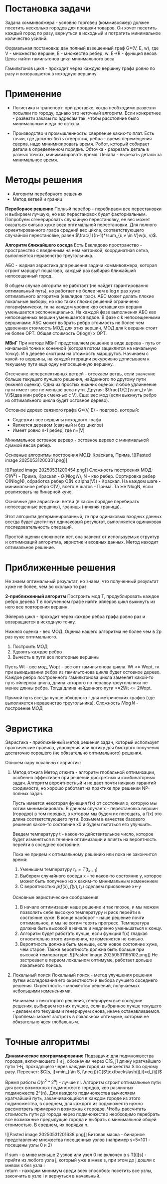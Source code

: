 # Постановка задачи

Задача коммивояжера - условно торговец (коммивояжер) должен посетить несколько городов для продажи товаров. Он хочет посетить каждый город по разу, вернуться в исходный и потратить минимальное количество усилий.

Формальная постановка: дан полный взвешенный граф G=(V, E, w), где V - множество вершин, E - множество ребер, w: E->R - функция весов
Цель: найти гамильтонов цикл минимального веса

Гамильтонов цикл - проходит через каждую вершину графа ровно по разу и возвращается в исходную вершину.
# Применение

- Логистика и транспорт: при доставке, когда необходимо развезти посылки по городу, однако это неточный алгоритм. Если конкретнее - развезти заказы по адресам так, чтобы расстояние было минимальным и еда не остыла. 

- Производство и промышленность: сверление каких-то плат. Есть точки, где должны быть отверстия, ребра - время перемещения сверла, надо минимизировать время. Робот, который собирает детали в определенном порядке. Обточка - разрезать деталь в разных точках, минимизировать время. Лекала - вырезать детали за минимальное время.
# Методы решения

- Алгоритм переборного решения
- Метод ветвей и границ

**Переборное решение**
Полный перебор - перебираем все перестановки и выбираем лучшую, но кво перестановок будет факториальным.
Попробуем сгенерировать случайную перестановку, ее вес может оказаться сильно хуже веса оптимальной перестановки. 
Для полного ориентированного графа средний вес цикла, соответствующего случайной перестановке, равен $\frac{1}{n-1}*\sum_{u,v \in V}w(u, v)$.

**Алгоритм ближайшего соседа**
Есть Евклидово пространство - пространство с введенным на нем метрикой, координатная сетка, выполняется неравенство треугольника. 

АБС - жадная эвристика для решения задачи коммивояжера, которая строит маршрут пошагово, каждый раз выбирая ближайший непосещенный город.

В общем случае алгоритм не работает (не найдет гарантированно оптимальный путь), но работает не более чем в $\log n$ раз хуже оптимального алгоритма (евклидов граф). АБС может делать плохие локальные выборы, но кво таких плохих решений ограничено логарифмически, тк на каждом уровне кво оставшихся вершин уменьшается экспоненциально. На каждой фазе выполнения АБС кво непосещенных вершин уменьшается вдвое. В фазе с k непосещенными вершинами: АБС может выбрать ребро стоимость не более чем удвоенная стоимость МОД для этих вершин, МОД для k вершин стоит не более OPT. Общая стоимость O(logn) x OPT.

**МВиГ**
При методе МВиГ представляем решение в виде дерева - путь от начальной точке к конечной (которая потом зациклится на начальную точку). И в дереве смотрим на стоимость маршрутов. Начинаем с какой-то вершины, на каждой итерации рекурсивно дописываем к текущему пути еще одну непосещенную вершину.

Отсечение неперспективных ветвей - отсекаем ветвь, если значение больше текущего лучшего решения, найденного по другому пути (нижняя оценка).
Одна из простых нижних оценок: любое удлиннение пути имеет вес не меньше веса пути. Другая: $\frac{1}{2}\sum_{v \in V}$(два мин ребра смежных с V). Еще: вес мод (если выкинуть ребро из оптимального цикла будет остовное дерево).

Остовное дерево связного графа G=(V, E) - подграф, который:
- Содержит все вершины исходного графа
- Является деревом (связный и без циклов)
- Имеет ровно n-1 ребер, где n=|V|

Минимальное остовное дерево - остовное дерево с минимальной суммой весов ребер.

Основные алгоритмы построения МОД: Краскала, Прима.
![[Pasted image 20250531200331.png]]

![[Pasted image 20250531200454.png]]
Сложность построения МОД: $O(N^2)$ - Прима, Краскал - $O(N\log N)$, N - кво ребер.
Сортировка ребер O(NlogN), обработка ребер O(N x alpha(V)) - Краскал.
На каждом шаге - минимальное ребро O(V), всего V шагов - Прима. Та же NlogN, если реализовать на бинарной куче.

Основные две эвристики: ветви (в каком порядке перебирать непосещенные вершины), границы (нижняя граница).

Этот алгоритм детерминированный, те при одинаковых входных данных всегда будет достигнут одинаковый результат, выполняется одинаковая последовательность операций. 

Простой оценки сложности нет, она зависит от используемых структур и оптимизаций алгоритма, эвристик и входных данных. Метод находит оптимальное решение.
# Приближенные решения

Не знаем оптимальный результат, но знаем, что полученный результат хуже не более, чем во сколько то раз

**2-приближенный алгоритм** 
Построить мод T, продублировать каждое ребро дерева T в полученном графе найти эйлеров цикл выкинуть из него все повторения вершин.

Эйлеров цикл - проходит через каждое ребра графа ровно раз и возвращается в исходную точку.

Нижняя оценка - вес МОД.
Оценка нашего алгоритма не более чем в 2p раз хуже оптимального.

1. Построить МОД
2. Удвоить каждое ребро
3. Вычесть в пути все повторные вершины

Пусть Wt - вес мод, Wopt - вес опт гамильтонова цикла. Wt <= Wopt, тк при выкидывании ребра из гамильтонова цикла будет остовное дерево. Каждое ребро построенного гамильтонова цикла заменяет какой-то путь эйлерова цикла, длина которого по неравву треугольника не менее длины ребра. Тогда длина найденного пути <=2Wt <= 2Wopt.

Прямой путь всегда лучше обходного - для метрических графов (где выполняется неравенство треугольника).
Сложность $N\log N$ - построение МОД
# Эвристика

Эвристика - приближённый метод решения задач, который использует практические правила, упрощения или логику для быстрого получения достаточно хорошего (не обязательно оптимального) решения.

Опишем пару локальных эвристик:

1. Метод отжига
	Метод отжига - алгоритм глобальной оптимизации, особенно эффективен при решении дискретных и комбинаторных задач. 
	Алгоритм вероятностный и не дает почти никаких гарантий сходимости, но хорошо работает на практике при решении NP-полных задач.

	Пусть имеется некоторая функция f(x) от состояния x, которую мы хотим минимизировать. В данном случае x - перестановка вершин (городов) в том порядке, в котором мы будем их посещать, а f(x) это длина соответствующего пути.
	Возьмем в качестве базового решения какое-то состояние x0 и будем пытаться его улучшить.
	
	Введем температуру t - какое-то действительное число, которое будет изменяться в течение оптимизации и влиять на вероятность перейти в соседнее состояние.

	Пока не придем к оптимальному решению или пока не закончится время:
	1. Уменьшим температуру $t_{k}=T(t_{k-1})$
	2. Выберем случайного соседа x - те какое-то состояние у, которое может быть получено из x каким-то минимальным изменением
	3. С вероятностью $p(f(x), f(y), t_{k})$ сделаем присвоение x<-y

	Основные эвристические соображения:
	1. В начале оптимизации наше решение и так плохое, и мы можем позволить себе высокую температуру и риск перейти в состояние хуже. В конце наоборот - наше решение почти оптимальное, и мы не хотим терять прогресс. Температура должна быть высокой в начале и медленно уменьшаться к концу.
	2. Алгоритм будет работать лучше, если функция f(x) гладкая относительно этого изменения, те изменяется не сильно.
	3. Вероятность должна быть меньше, если новое состояние хуже, чем старое. Также вероятность должна быть больше при высокой температуре.
	![[Pasted image 20250531195102.png]]
	Не застревает в первом локальном оптимуме, работает дольше локального поиска.
	
2. Локальный поиск
	Локальный поиск - метод улучшения решения путем исследования его окрестности и выбора лучшего соседнего решения. Окрестность - множество решений, получаемых небольшими изменениями.

	Начинаем с некоторого решения, генерируем все соседние решения, выбираем из них лучшее, если выбранное лучше текущего - делаем его текущим и генерируем снова, иначе останавливаемся.
	Проблема: может застрять в локальном оптимуме, который не обязательно явся глобальным.
# Точные алгоритмы

**Динамическое программирование**
Подзадачи: для подмножвества городов, включающего 1 и j, обозначим через C[S, j] длину кратчайшего пути 1->j, проходящего через каждый город из множества S по одному разу.
Пересчет: $C[s, j]=min_{i\in S, i\neq j}(C[S\textbackslash(j),i]=d_{ij})$

Время работы $O(n^2*2^n)$ - лучше n!. Алгоритм строит оптимальные пути для всех возможных подмножеств городов, кво различных подмножеств 2^{n}. Для каждого подмножества вычисляем кратчайший путь, заканчивающийся в каждом городе из этого подмножества, в среднем, для каждого из подмножеств нужно рассмотреть примерно n возможных городов. Чтобы рассчитать стоимость пути до города через подмножество необходимо перебрать все возможные предыдущие города и выбрать с минимальной общей стоимостью. В среднем, их порядка  n.

![[Pasted image 20250531201638.png]]
Битовая маска - бинарное представление множества посещенных узлов (например s=5=101 - посещены узлы 0 и 2)

if sum - в мнве меньше 2 узлов или узел 0 не включен в s
T[i][s] - прийти из любого узла j, который уже в мнве s, при этом до j дошли с мнвом s без узла i  
return - находим минимум среди всех способов: посетить все узлы, закончить в узле i и вернуться в начальный. 
